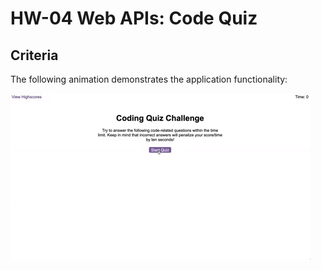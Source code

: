 # HW-04 Web APIs: Code Quiz


## Criteria


The following animation demonstrates the application functionality:

![code quiz](./Assets/04-web-apis-homework-demo.gif)


